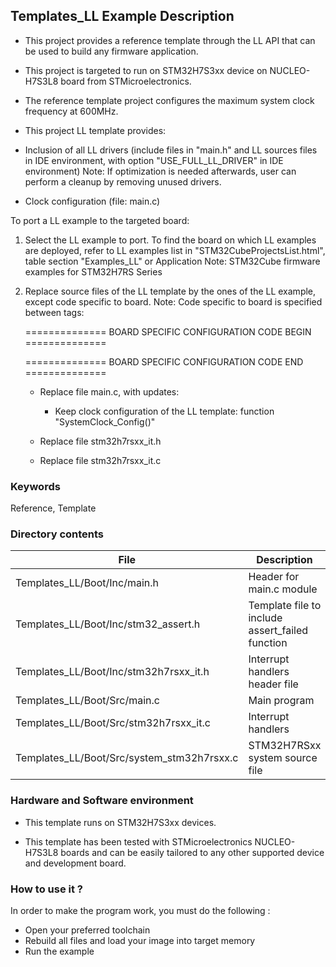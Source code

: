 ## <b>Templates_LL Example Description</b>

- This project provides a reference template through the LL API that can be used
to build any firmware application.
- This project is targeted to run on STM32H7S3xx device on NUCLEO-H7S3L8 board from STMicroelectronics.

- The reference template project configures the maximum system clock frequency at 600MHz.

- This project LL template provides:

 - Inclusion of all LL drivers (include files in "main.h" and LL sources files
   in IDE environment, with option "USE_FULL_LL_DRIVER" in IDE environment)
   Note: If optimization is needed afterwards, user can perform a cleanup by
   removing unused drivers.
 - Clock configuration (file: main.c)

To port a LL example to the targeted board:

1. Select the LL example to port.
   To find the board on which LL examples are deployed, refer to LL examples list
   in "STM32CubeProjectsList.html", table section "Examples_LL"
   or Application Note: STM32Cube firmware examples for STM32H7RS Series

2. Replace source files of the LL template by the ones of the LL example, except
   code specific to board.
   Note: Code specific to board is specified between tags:

    ==============   BOARD SPECIFIC CONFIGURATION CODE BEGIN    ==============

    ==============   BOARD SPECIFIC CONFIGURATION CODE END      ==============

   - Replace file main.c, with updates:
     - Keep clock configuration of the LL template: function "SystemClock_Config()"

   - Replace file stm32h7rsxx_it.h
   - Replace file stm32h7rsxx_it.c

### <b>Keywords</b>

Reference, Template

### <b>Directory contents</b>

File | Description
 --- | ---
  Templates_LL/Boot/Inc/main.h                  |  Header for main.c module
  Templates_LL/Boot/Inc/stm32_assert.h          |  Template file to include assert_failed function
  Templates_LL/Boot/Inc/stm32h7rsxx_it.h        |  Interrupt handlers header file
  Templates_LL/Boot/Src/main.c                  |  Main program
  Templates_LL/Boot/Src/stm32h7rsxx_it.c        |  Interrupt handlers
  Templates_LL/Boot/Src/system_stm32h7rsxx.c    |  STM32H7RSxx system source file

### <b>Hardware and Software environment</b>

  - This template runs on STM32H7S3xx devices.

  - This template has been tested with STMicroelectronics NUCLEO-H7S3L8
    boards and can be easily tailored to any other supported device
    and development board.

### <b>How to use it ?</b>

In order to make the program work, you must do the following :

 - Open your preferred toolchain
 - Rebuild all files and load your image into target memory
 - Run the example